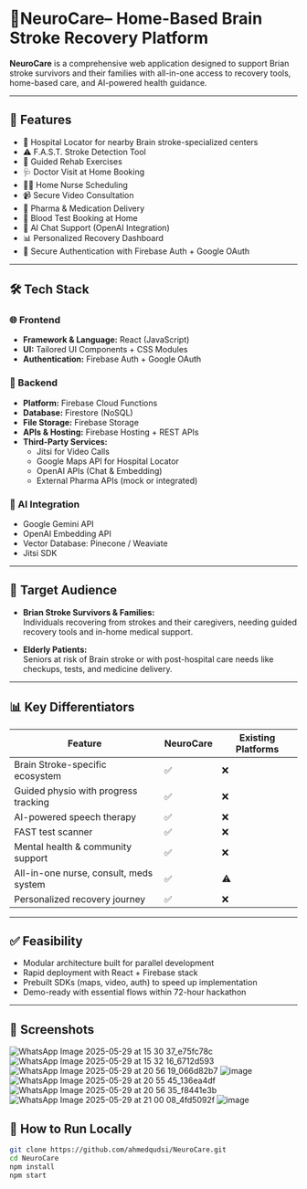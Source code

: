 # 🧠NeuroCare– Home-Based Brain Stroke Recovery Platform

**NeuroCare** is a comprehensive web application designed to support Brian stroke survivors and their families with all-in-one access to recovery tools, home-based care, and AI-powered health guidance.

---

## 🚀 Features

- 🏥 Hospital Locator for nearby Brain stroke-specialized centers  
- ⚠️ F.A.S.T. Stroke Detection Tool  
- 💪 Guided Rehab Exercises  
- 🩺 Doctor Visit at Home Booking  
- 👩‍⚕️ Home Nurse Scheduling  
- 📹 Secure Video Consultation  
- 💊 Pharma & Medication Delivery  
- 🧪 Blood Test Booking at Home  
- 🤖 AI Chat Support (OpenAI Integration)  
- 📊 Personalized Recovery Dashboard  
- 🔐 Secure Authentication with Firebase Auth + Google OAuth  

---

## 🛠️ Tech Stack

### 🌐 Frontend  
- **Framework & Language:** React (JavaScript)  
- **UI:** Tailored UI Components + CSS Modules  
- **Authentication:** Firebase Auth + Google OAuth

### 🔧 Backend  
- **Platform:** Firebase Cloud Functions  
- **Database:** Firestore (NoSQL)  
- **File Storage:** Firebase Storage  
- **APIs & Hosting:** Firebase Hosting + REST APIs  
- **Third-Party Services:**  
  - Jitsi for Video Calls  
  - Google Maps API for Hospital Locator  
  - OpenAI APIs (Chat & Embedding)  
  - External Pharma APIs (mock or integrated)

### 🧠 AI Integration  
- Google Gemini API  
- OpenAI Embedding API  
- Vector Database: Pinecone / Weaviate
- Jitsi SDK

---

## 🎯 Target Audience

- **Brian Stroke Survivors & Families:**  
  Individuals recovering from strokes and their caregivers, needing guided recovery tools and in-home medical support.

- **Elderly Patients:**  
  Seniors at risk of Brain stroke or with post-hospital care needs like checkups, tests, and medicine delivery.

---

## 📊 Key Differentiators

| **Feature**                              |   **NeuroCare**          |     **Existing Platforms**       |
|------------------------------------------|--------------------------|----------------------------------|
| Brain Stroke-specific ecosystem          |       ✅                |          ❌                      |
| Guided physio with progress tracking     |       ✅                |          ❌                      |
| AI-powered speech therapy                |       ✅                |          ❌                      |
| FAST test scanner                        |       ✅                |          ❌                      |
| Mental health & community support        |       ✅                |          ❌                      |
| All-in-one nurse, consult, meds system   |       ✅                |          ⚠️                      |
| Personalized recovery journey            |       ✅                |          ❌                      |

---

## ✅ Feasibility

- Modular architecture built for parallel development  
- Rapid deployment with React + Firebase stack  
- Prebuilt SDKs (maps, video, auth) to speed up implementation  
- Demo-ready with essential flows within 72-hour hackathon  

---

## 📸 Screenshots

![WhatsApp Image 2025-05-29 at 15 30 37_e75fc78c](https://github.com/user-attachments/assets/62262cfb-6d2b-4a94-9ed9-bda9e2b91813)
![WhatsApp Image 2025-05-29 at 15 32 16_6712d593](https://github.com/user-attachments/assets/29fb5051-2a92-4d3d-a542-d3056d00b08e)
![WhatsApp Image 2025-05-29 at 20 56 19_066d82b7](https://github.com/user-attachments/assets/53fbeacd-bfce-472f-9dd0-b4116097ffd6)
![image](https://github.com/user-attachments/assets/f0339464-a952-4f77-b89a-01c55675f1fb)
![WhatsApp Image 2025-05-29 at 20 55 45_136ea4df](https://github.com/user-attachments/assets/2df4846a-0056-4f4f-9101-3f588c4572a6)
![WhatsApp Image 2025-05-29 at 20 56 35_f8441e3b](https://github.com/user-attachments/assets/3afcc769-cad8-4594-bb1c-6e67d82f664c)
![WhatsApp Image 2025-05-29 at 21 00 08_4fd5092f](https://github.com/user-attachments/assets/a4b5431c-2bdb-4013-8689-2413c20e6f05)
![image](https://github.com/user-attachments/assets/0ece35d7-98e6-4648-8843-eb129e67fa60)


## 📂 How to Run Locally

```bash
git clone https://github.com/ahmedqudsi/NeuroCare.git
cd NeuroCare
npm install
npm start
